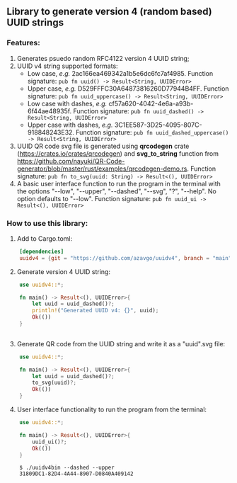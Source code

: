 ## Library to generate version 4 (random based) UUID strings 

### Features: 
1. Generates psuedo random RFC4122 version 4 UUID string;  
1. UUID v4 string supported formats: 
    * Low case, *e.g.* 2ac166ea469342a1b5e6dc6fc7af4985. Function signature: `pub fn uuid() -> Result<String, UUIDError>`
    * Upper case, *e.g.* D529FFFC30A64873816260D77944B4FF. Function signature: `pub fn uuid_uppercase() -> Result<String, UUIDError>`
    * Low case with dashes, *e.g.* cf57a620-4042-4e6a-a93b-6f44ae48935f. Function signature: `pub fn uuid_dashed() -> Result<String, UUIDError>`
    * Upper case with dashes, *e.g.* 3C1EE587-3D25-4095-807C-918848243E32. Function signature: `pub fn uuid_dashed_uppercase() -> Result<String, UUIDError>`
1. UUID QR code svg file is generated using **qrcodegen** crate (https://crates.io/crates/qrcodegen) and **svg_to_string** function from https://github.com/nayuki/QR-Code-generator/blob/master/rust/examples/qrcodegen-demo.rs. Function signature: `pub fn to_svg(uuid: String) -> Result<(), UUIDError>`
1. A basic user interface function to run the program in the terminal with the options "--low", "--upper", "--dashed", "--svg", "?", "--help". No option defaults to "--low". Function signature: `pub fn uuid_ui -> Result<(), UUIDError>`

### How to use this library: 
1. Add to Cargo.toml: 
```Toml
    [dependencies]
    uuidv4 = {git = "https://github.com/azavgo/uuidv4", branch = "main"}
```
2. Generate version 4 UUID string:  
```Rust
    use uuidv4::*;

    fn main() -> Result<(), UUIDError>{
        let uuid = uuid_dashed()?;
        println!("Generated UUID v4: {}", uuid); 
        Ok(())
    }
  
```
3. Generate QR code from the UUID string and write it as a "uuid".svg file: 
```Rust
    use uuidv4::*;

    fn main() -> Result<(), UUIDError>{
        let uuid = uuid_dashed()?;
        to_svg(uuid)?;
        Ok(())
    } 
``` 
4. User interface functionality to run the program from the terminal: 
```Rust
    use uuidv4::*;

    fn main() -> Result<(), UUIDError>{
        uuid_ui()?;
        Ok(())
    } 
``` 
```
    $ ./uuidv4bin --dashed --upper
    31809DC1-82D4-4A44-8907-D0840A409142
``` 